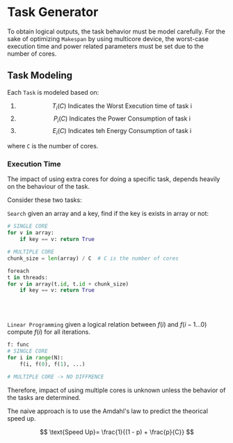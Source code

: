 # Task Generator

To obtain logical outputs, the task behavior must be model carefully.
For the sake of optimizing `Makespan` by using multicore device, the worst-case execution time and power related
parameters must be set due to the number of cores.

## Task Modeling

Each `Task` is modeled based on:

1. $$ T_i(C) \text{ Indicates the Worst Execution time of task i}$$
2. $$ P_i(C) \text{ Indicates the Power Consumption of task i}$$
3. $$ E_i(C) \text{ Indicates teh Energy Consumption of task i} $$

where `C` is the number of cores.

### Execution Time

The impact of using extra cores for doing a specific task, depends heavily on the behaviour of the task.

Consider these two tasks:

`Search` given an array and a key, find if the key is exists in array or not:

```python
# SINGLE CORE
for v in array:
    if key == v: return True

# MULTIPLE CORE
chunk_size = len(array) / C  # C is the number of cores

foreach
t in threads:
for v in array(t.id, t.id + chunk_size)
    if key == v: return True
```

<br></br>

`Linear Programming` given a logical relation between $f(i)$ and $f(i - 1 ... 0)$ compute $f(i)$ for all iterations.

```python
f: func
# SINGLE CORE
for i in range(N):
    f(i, f(0), f(1), ...)

# MULTIPLE CORE -> NO DIFFRENCE
```

Therefore, impact of using multiple cores is unknown unless the behavior of the tasks are determined.

The naive approach is to use the Amdahl's law to predict the theorical speed up.

$$
\text{Speed Up}= \frac{1}{(1 - p) + \frac{p}{C}}
$$



